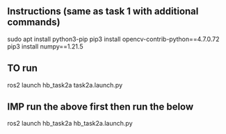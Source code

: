 ## Instructions (same as task 1 with additional commands)
  sudo apt install python3-pip
  pip3 install opencv-contrib-python==4.7.0.72
  pip3 install numpy==1.21.5

## TO run

  ros2 launch hb_task2a task2a.launch.py

## IMP run the above first then run the below

  ros2 launch hb_task2a hb_task2a.launch.py
